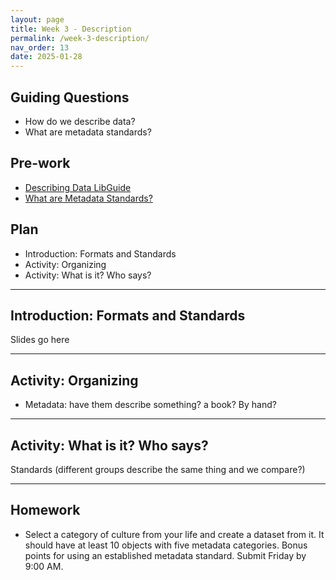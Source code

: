 ```yaml
---
layout: page
title: Week 3 - Description
permalink: /week-3-description/
nav_order: 13
date: 2025-01-28
---
```


## Guiding Questions

* How do we describe data?
* What are metadata standards?

## Pre-work

* [Describing Data LibGuide](https://guides.lib.uci.edu/datamanagement/describe)
* [What are Metadata Standards?](https://www.dcc.ac.uk/guidance/briefing-papers/standards-watch-papers/what-are-metadata-standards)

## Plan

* Introduction: Formats and Standards
* Activity: Organizing
* Activity: What is it? Who says? 

---
## Introduction: Formats and Standards
Slides go here

---
## Activity: Organizing

* Metadata: have them describe something? a book? By hand?

---
## Activity: What is it? Who says? 
Standards
(different groups describe the same thing and we compare?)

---
## Homework

* Select a category of culture from your life and create a dataset from it. It should have at least 10 objects with five metadata categories. Bonus points for using an established metadata standard. Submit Friday by 9:00 AM.
